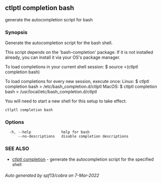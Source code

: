 ## ctlptl completion bash

generate the autocompletion script for bash

### Synopsis


Generate the autocompletion script for the bash shell.

This script depends on the 'bash-completion' package.
If it is not installed already, you can install it via your OS's package manager.

To load completions in your current shell session:
$ source <(ctlptl completion bash)

To load completions for every new session, execute once:
Linux:
  $ ctlptl completion bash > /etc/bash_completion.d/ctlptl
MacOS:
  $ ctlptl completion bash > /usr/local/etc/bash_completion.d/ctlptl

You will need to start a new shell for this setup to take effect.
  

```
ctlptl completion bash
```

### Options

```
  -h, --help              help for bash
      --no-descriptions   disable completion descriptions
```

### SEE ALSO

* [ctlptl completion](ctlptl_completion.md)	 - generate the autocompletion script for the specified shell

###### Auto generated by spf13/cobra on 7-Mar-2022
